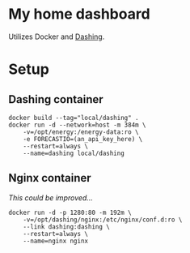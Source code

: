 # My home dashboard

Utilizes Docker and [Dashing](http://shopify.github.com/dashing).

# Setup

## Dashing container

```
docker build --tag="local/dashing" .
docker run -d --network=host -m 384m \
    -v=/opt/energy:/energy-data:ro \
    -e FORECASTIO=(an_api_key_here) \
    --restart=always \
    --name=dashing local/dashing
```

## Nginx container

*This could be improved...*

```
docker run -d -p 1280:80 -m 192m \
    -v=/opt/dashing/nginx:/etc/nginx/conf.d:ro \
    --link dashing:dashing \
    --restart=always \
    --name=nginx nginx
```
